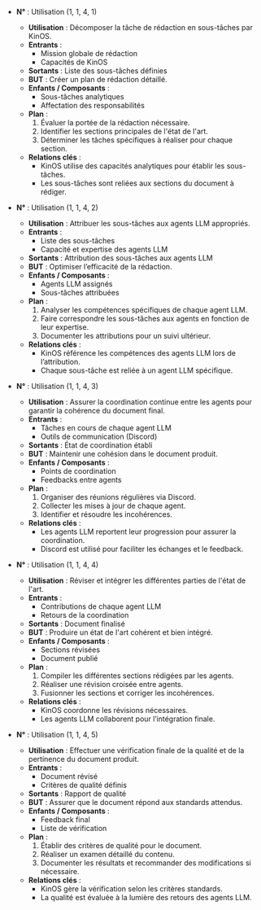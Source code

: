 - **N°** : Utilisation (1, 1, 4, 1)
  - **Utilisation** : Décomposer la tâche de rédaction en sous-tâches par KinOS.
  - **Entrants** :
    - Mission globale de rédaction
    - Capacités de KinOS
  - **Sortants** : Liste des sous-tâches définies
  - **BUT** : Créer un plan de rédaction détaillé.
  - **Enfants / Composants** : 
    - Sous-tâches analytiques
    - Affectation des responsabilités
  - **Plan** :
    1. Évaluer la portée de la rédaction nécessaire.
    2. Identifier les sections principales de l'état de l'art.
    3. Déterminer les tâches spécifiques à réaliser pour chaque section.
  - **Relations clés** :
    - KinOS utilise des capacités analytiques pour établir les sous-tâches.
    - Les sous-tâches sont reliées aux sections du document à rédiger.

- **N°** : Utilisation (1, 1, 4, 2)
  - **Utilisation** : Attribuer les sous-tâches aux agents LLM appropriés.
  - **Entrants** :
    - Liste des sous-tâches
    - Capacité et expertise des agents LLM
  - **Sortants** : Attribution des sous-tâches aux agents LLM
  - **BUT** : Optimiser l’efficacité de la rédaction.
  - **Enfants / Composants** : 
    - Agents LLM assignés
    - Sous-tâches attribuées
  - **Plan** :
    1. Analyser les compétences spécifiques de chaque agent LLM.
    2. Faire correspondre les sous-tâches aux agents en fonction de leur expertise.
    3. Documenter les attributions pour un suivi ultérieur.
  - **Relations clés** :
    - KinOS référence les compétences des agents LLM lors de l’attribution.
    - Chaque sous-tâche est reliée à un agent LLM spécifique.

- **N°** : Utilisation (1, 1, 4, 3)
  - **Utilisation** : Assurer la coordination continue entre les agents pour garantir la cohérence du document final.
  - **Entrants** :
    - Tâches en cours de chaque agent LLM
    - Outils de communication (Discord)
  - **Sortants** : État de coordination établi
  - **BUT** : Maintenir une cohésion dans le document produit.
  - **Enfants / Composants** : 
    - Points de coordination
    - Feedbacks entre agents
  - **Plan** :
    1. Organiser des réunions régulières via Discord.
    2. Collecter les mises à jour de chaque agent.
    3. Identifier et résoudre les incohérences.
  - **Relations clés** :
    - Les agents LLM reportent leur progression pour assurer la coordination.
    - Discord est utilisé pour faciliter les échanges et le feedback.

- **N°** : Utilisation (1, 1, 4, 4)
  - **Utilisation** : Réviser et intégrer les différentes parties de l'état de l'art.
  - **Entrants** :
    - Contributions de chaque agent LLM
    - Retours de la coordination
  - **Sortants** : Document finalisé
  - **BUT** : Produire un état de l'art cohérent et bien intégré.
  - **Enfants / Composants** : 
    - Sections révisées
    - Document publié
  - **Plan** :
    1. Compiler les différentes sections rédigées par les agents.
    2. Réaliser une révision croisée entre agents.
    3. Fusionner les sections et corriger les incohérences.
  - **Relations clés** :
    - KinOS coordonne les révisions nécessaires.
    - Les agents LLM collaborent pour l’intégration finale.

- **N°** : Utilisation (1, 1, 4, 5)
  - **Utilisation** : Effectuer une vérification finale de la qualité et de la pertinence du document produit.
  - **Entrants** :
    - Document révisé
    - Critères de qualité définis
  - **Sortants** : Rapport de qualité
  - **BUT** : Assurer que le document répond aux standards attendus.
  - **Enfants / Composants** : 
    - Feedback final
    - Liste de vérification
  - **Plan** :
    1. Établir des critères de qualité pour le document.
    2. Réaliser un examen détaillé du contenu.
    3. Documenter les résultats et recommander des modifications si nécessaire.
  - **Relations clés** :
    - KinOS gère la vérification selon les critères standards.
    - La qualité est évaluée à la lumière des retours des agents LLM.